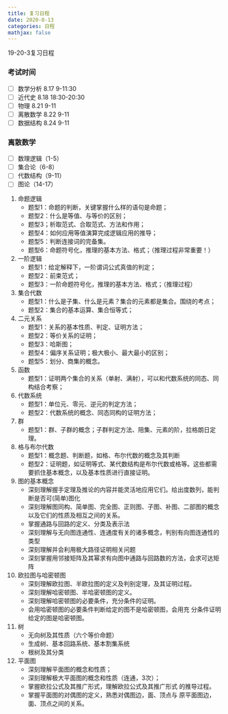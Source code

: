 ```yaml
---
title: 复习日程
date: 2020-8-13
categories: 日程
mathjax: false
---
```


19-20-3复习日程

<!-- more -->

### 考试时间

- [ ] 数学分析 8.17 9-11:30 
- [ ] 近代史 8.18 18:30-20:30
- [ ] 物理 8.21 9-11
- [ ] 离散数学 8.22 9-11
- [ ] 数据结构 8.24 9-11

### 离散数学

- [ ] 数理逻辑（1-5）
- [ ] 集合论（6-8）
- [ ] 代数结构（9-11）
- [ ] 图论（14-17）

1. 命题逻辑
    - 题型1：命题的判断，关键掌握什么样的语句是命题；
    - 题型2：什么是等值、与等价的区别；
    - 题型3；析取范式、合取范式、方法和作用；
    - 题型4：如何应用等值演算完成逻辑应用的推导；
    - 题型5：判断连接词的完备集。
    - 题型6：命题符号化，推理的基本方法、格式；（推理过程非常重要！）
2. 一阶逻辑
    - 题型1：给定解释下，一阶谓词公式真值的判定；
    - 题型2：前束范式；
    - 题型3：一阶命题符号化，推理的基本方法、格式；（推理过程）
3. 集合代数
    - 题型1：什么是子集、什么是元素？集合的元素都是集合。围绕的考点；
    - 题型2：集合的基本运算、集合恒等式；
4. 二元关系
    - 题型1：关系的基本性质、判定、证明方法；
    - 题型2：等价关系的证明；
    - 题型3：哈斯图；
    - 题型4：偏序关系证明；极大极小、最大最小的区别；
    - 题型5：划分、商集的概念。
5. 函数
    - 题型1：证明两个集合的关系（单射、满射），可以和代数系统的同态、同构结合考察；
6. 代数系统
    - 题型1：单位元、零元、逆元的判定方法；
    - 题型2：代数系统的概念、同态同构的证明方法；
7. 群
    - 题型1：群、子群的概念；子群判定方法、陪集、元素的阶，拉格朗日定理。
8. 格与布尔代数
    - 题型1：概念题、判断题，如格、布尔代数的概念及其判断
    - 题型2：证明题，如证明等式、某代数结构是布尔代数或格等。这些都需要抓住基本概念，以及基本性质进行直接证明。
9. 图的基本概念
    - 深刻理解握手定理及推论的内容并能灵活地应用它们。给出度数列，能判断是否可(简单)图化
    - 深刻理解图同构、简单图、完全图、正则图、子图、补图、二部图的概念以及它们的性质及相互之间的关系。
    - 掌握通路与回路的定义、分类及表示法
    - 深刻理解与无向图连通性、连通度有关的诸多概念，判别有向图连通性的类型
    - 深刻理解并会利用极大路径证明相关问题
    - 深刻掌握用邻接矩阵及其幂求有向图中通路与回路数的方法，会求可达矩阵
10. 欧拉图与哈密顿图
    - 深刻理解欧拉图、半欧拉图的定义及判别定理，及其证明过程。
    - 深刻理解哈密顿图、半哈密顿图的定义。
    - 深刻理解哈密顿图的必要条件，充分条件的证明。
    - 会用哈密顿图的必要条件判断给定的图不是哈密顿图，会用充
      分条件证明给定的图是哈密顿图。
11. 树
     - 无向树及其性质（六个等价命题）
     - 生成树、基本回路系统、基本割集系统
     - 根树及其分类
12. 平面图
     - 深刻理解平面图的概念和性质；
     - 深刻理解极大平面图的概念和性质（连通，3次）；
     - 掌握欧拉公式及其推广形式，理解欧拉公式及其推广形式
       的推导过程。
     - 掌握平面图的对偶图的定义，熟悉对偶图边，面、顶点与
       原平面图边，面、顶点之间的关系。
